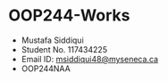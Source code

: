 # OOP244-Works
- Mustafa Siddiqui
- Student No. 117434225
- Email ID: msiddiqui48@myseneca.ca
- OOP244NAA
